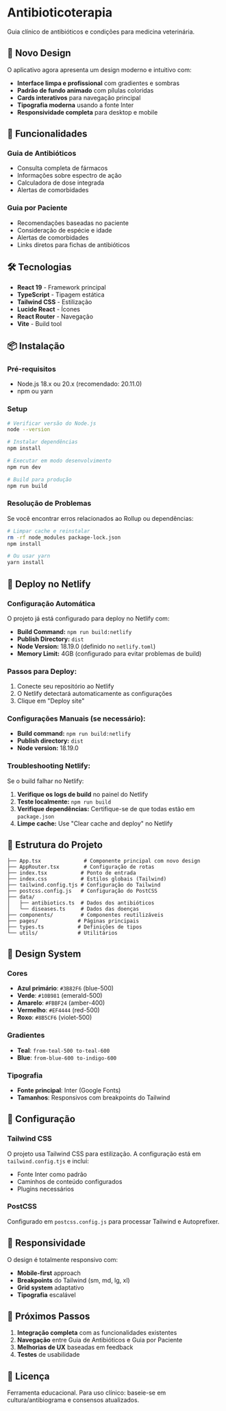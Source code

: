 # Antibioticoterapia

Guia clínico de antibióticos e condições para medicina veterinária.

## 🎨 Novo Design

O aplicativo agora apresenta um design moderno e intuitivo com:

- **Interface limpa e profissional** com gradientes e sombras
- **Padrão de fundo animado** com pílulas coloridas
- **Cards interativos** para navegação principal
- **Tipografia moderna** usando a fonte Inter
- **Responsividade completa** para desktop e mobile

## 🚀 Funcionalidades

### Guia de Antibióticos
- Consulta completa de fármacos
- Informações sobre espectro de ação
- Calculadora de dose integrada
- Alertas de comorbidades

### Guia por Paciente
- Recomendações baseadas no paciente
- Consideração de espécie e idade
- Alertas de comorbidades
- Links diretos para fichas de antibióticos

## 🛠️ Tecnologias

- **React 19** - Framework principal
- **TypeScript** - Tipagem estática
- **Tailwind CSS** - Estilização
- **Lucide React** - Ícones
- **React Router** - Navegação
- **Vite** - Build tool

## 📦 Instalação

### Pré-requisitos
- Node.js 18.x ou 20.x (recomendado: 20.11.0)
- npm ou yarn

### Setup
```bash
# Verificar versão do Node.js
node --version

# Instalar dependências
npm install

# Executar em modo desenvolvimento
npm run dev

# Build para produção
npm run build
```

### Resolução de Problemas
Se você encontrar erros relacionados ao Rollup ou dependências:
```bash
# Limpar cache e reinstalar
rm -rf node_modules package-lock.json
npm install

# Ou usar yarn
yarn install
```

## 🚀 Deploy no Netlify

### Configuração Automática
O projeto já está configurado para deploy no Netlify com:

- **Build Command:** `npm run build:netlify`
- **Publish Directory:** `dist`
- **Node Version:** 18.19.0 (definido no `netlify.toml`)
- **Memory Limit:** 4GB (configurado para evitar problemas de build)

### Passos para Deploy:
1. Conecte seu repositório ao Netlify
2. O Netlify detectará automaticamente as configurações
3. Clique em "Deploy site"

### Configurações Manuais (se necessário):
- **Build command:** `npm run build:netlify`
- **Publish directory:** `dist`
- **Node version:** 18.19.0

### Troubleshooting Netlify:
Se o build falhar no Netlify:

1. **Verifique os logs de build** no painel do Netlify
2. **Teste localmente:** `npm run build`
3. **Verifique dependências:** Certifique-se de que todas estão em `package.json`
4. **Limpe cache:** Use "Clear cache and deploy" no Netlify

## 🎯 Estrutura do Projeto

```
├── App.tsx              # Componente principal com novo design
├── AppRouter.tsx        # Configuração de rotas
├── index.tsx           # Ponto de entrada
├── index.css           # Estilos globais (Tailwind)
├── tailwind.config.tjs # Configuração do Tailwind
├── postcss.config.js   # Configuração do PostCSS
├── data/
│   ├── antibiotics.ts  # Dados dos antibióticos
│   └── diseases.ts     # Dados das doenças
├── components/         # Componentes reutilizáveis
├── pages/             # Páginas principais
├── types.ts           # Definições de tipos
└── utils/             # Utilitários
```

## 🎨 Design System

### Cores
- **Azul primário**: `#3B82F6` (blue-500)
- **Verde**: `#10B981` (emerald-500)
- **Amarelo**: `#FBBF24` (amber-400)
- **Vermelho**: `#EF4444` (red-500)
- **Roxo**: `#8B5CF6` (violet-500)

### Gradientes
- **Teal**: `from-teal-500 to-teal-600`
- **Blue**: `from-blue-600 to-indigo-600`

### Tipografia
- **Fonte principal**: Inter (Google Fonts)
- **Tamanhos**: Responsivos com breakpoints do Tailwind

## 🔧 Configuração

### Tailwind CSS
O projeto usa Tailwind CSS para estilização. A configuração está em `tailwind.config.tjs` e inclui:
- Fonte Inter como padrão
- Caminhos de conteúdo configurados
- Plugins necessários

### PostCSS
Configurado em `postcss.config.js` para processar Tailwind e Autoprefixer.

## 📱 Responsividade

O design é totalmente responsivo com:
- **Mobile-first** approach
- **Breakpoints** do Tailwind (sm, md, lg, xl)
- **Grid system** adaptativo
- **Tipografia** escalável

## 🎯 Próximos Passos

1. **Integração completa** com as funcionalidades existentes
2. **Navegação** entre Guia de Antibióticos e Guia por Paciente
3. **Melhorias de UX** baseadas em feedback
4. **Testes** de usabilidade

## 📄 Licença

Ferramenta educacional. Para uso clínico: baseie-se em cultura/antibiograma e consensos atualizados.
